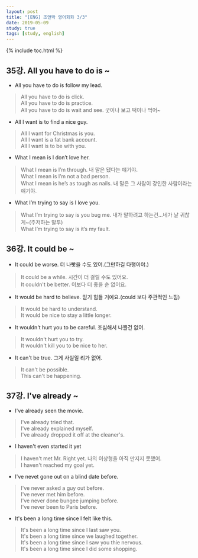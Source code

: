 ```yaml
---
layout: post
title: "[ENG] 조앤박 영어회화 3/3"
date: 2019-05-09
study: true
tags: [study, english]
---
```


{% include toc.html %}

## 35강. All you have to do is ~
- All you have to do is follow my lead.
>All you have to do is click.<br>
>All you have to do is practice.<br>
>All you have to do is wait and see. 굿이나 보고 떡이나 먹어~<br>

- All I want is to find a nice guy.
>All I want for Christmas is you.<br>
>All I want is a fat bank account.<br>
>All I want is to be with you.<br>

- What I mean is I don’t love her.
>What I mean is I’m through. 내 말은 됐다는 얘기야.<br>
>What I mean is I’m not a bad person.<br>
>What I mean is he’s as tough as nails. 내 말은 그 사람이 강인한 사람이라는 얘기야.<br>

- What I’m trying to say is I love you.
>What I’m trying to say is you bug me. 내가 말하려고 하는건…네가 날 귀찮게~(주저하는 말투)<br>
>What I’m trying to say is it’s my fault.<br>

## 36강. It could be ~
- It could be worse. 더 나빳을 수도 있어.(그만하길 다행이야.)
>It could be a while. 시간이 더 걸릴 수도 있어요.<br>
>It couldn't be better. 이보다 더 좋을 순 없어요.<br>

- It would be hard to believe. 믿기 힘들 거예요.(could 보다 주관적인 느낌)
>It would be hard to understand.<br>
>It would be nice to stay a little longer.<br>

- It wouldn't hurt you to be careful. 조심해서 나쁠건 없어.
>It wouldn't hurt you to try.<br>
>It wouldn't kill you to be nice to her.<br>

- It can't be true. 그게 사실일 리가 없어.
>It can't be possible.<br>
>This can't be happening.<br>

## 37강. I've already ~ 
- I've already seen the movie.
>I've already tried that.<br>
>I've already explained myself.<br>
>I've already dropped it off at the cleaner's.<br>

- I haven't even started it yet
>I haven't met Mr. Right yet. 나의 이상형을 아직 만지지 못했어.<br>
>I haven't reached my goal yet.<br>

- I've nevet gone out on a blind date before.
>I've never asked a guy out before.<br>
>I've never met him before.<br>
>I've never done bungee jumping before.<br>
>I've never been to Paris before.<br>

- It's been a long time since I felt like this.
>It's been a long time since I last saw you.<br>
>It's been a long time since we laughed together.<br>
>It's been a long time since I saw you thie nervous.<br>
>It's been a long time since I did some shopping.<br>


